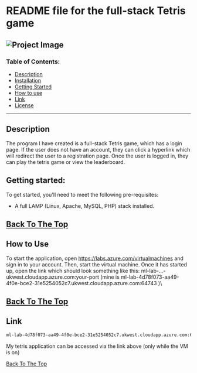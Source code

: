 # README file for the full-stack Tetris game


![Project Image](https://i.ibb.co/PFXM0sv/tetris.png)
---

### Table of Contents:

- [Description](#description)
- [Installation](#references)
- [Getting Started](#getting-started)
- [How to use](#how-to-use)
- [Link](#link)
- [License](#license)

---

## Description

The program I have created is a full-stack Tetris game, which has a login page.
If the user does not have an account, they can click a hyperlink which will redirect 
the user to a registration page. Once the user is logged in, they can play the tetris game or view 
the leaderboard.


## Getting started:

To get started, you'll need to meet the following pre-requisites:
- A full LAMP (Linux, Apache, MySQL, PHP) stack installed.

[Back To The Top](#)
---
## How to Use

To start the application, open https://labs.azure.com/virtualmachines and sign in to your
account. Then, start the virtual machine. Once it has started up,
open the link which should look something like this:
ml-lab-...-ukwest.cloudapp.azure.com:your-port
(mine is ml-lab-4d78f073-aa49-4f0e-bce2-31e5254052c7.ukwest.cloudapp.azure.com:64743 )\

[Back To The Top](#)
---
## Link
```html
ml-lab-4d78f073-aa49-4f0e-bce2-31e5254052c7.ukwest.cloudapp.azure.com:64743
```
My tetris application can be accessed via the link above (only while the VM is on)

[Back To The Top](#)